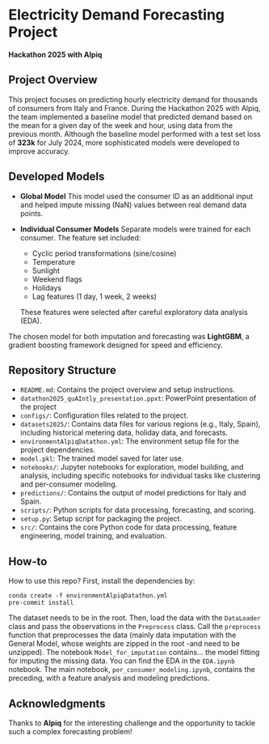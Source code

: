# Electricity Demand Forecasting Project
**Hackathon 2025 with Alpiq**

## Project Overview

This project focuses on predicting hourly electricity demand for thousands of consumers from Italy and France. During the Hackathon 2025 with Alpiq, the team implemented a baseline model that predicted demand based on the mean for a given day of the week and hour, using data from the previous month. Although the baseline model performed with a test set loss of **323k** for July 2024, more sophisticated models were developed to improve accuracy.

## Developed Models

- **Global Model**
  This model used the consumer ID as an additional input and helped impute missing (NaN) values between real demand data points.

- **Individual Consumer Models**
  Separate models were trained for each consumer. The feature set included:
  - Cyclic period transformations (sine/cosine)
  - Temperature
  - Sunlight
  - Weekend flags
  - Holidays
  - Lag features (1 day, 1 week, 2 weeks)

  These features were selected after careful exploratory data analysis (EDA).

The chosen model for both imputation and forecasting was **LightGBM**, a gradient boosting framework designed for speed and efficiency.

## Repository Structure

- `README.md`: Contains the project overview and setup instructions.
- `datathon2025_quAIntly_presentation.ppxt`: PowerPoint presentation of the project
- `configs/`: Configuration files related to the project.
- `datasets2025/`: Contains data files for various regions (e.g., Italy, Spain), including historical metering data, holiday data, and forecasts.
- `environmentAlpiqDatathon.yml`: The environment setup file for the project dependencies.
- `model.pkl`: The trained model saved for later use.
- `notebooks/`: Jupyter notebooks for exploration, model building, and analysis, including specific notebooks for individual tasks like clustering and per-consumer modeling.
- `predictions/`: Contains the output of model predictions for Italy and Spain.
- `scripts/`: Python scripts for data processing, forecasting, and scoring.
- `setup.py`: Setup script for packaging the project.
- `src/`: Contains the core Python code for data processing, feature engineering, model training, and evaluation.

## How-to
How to use this repo? First, install the dependencies by:
```
conda create -f environmentAlpiqDatathon.yml
pre-commit install
```
The dataset needs to be in the root. Then, load the data with the `DataLoader` class and pass the observations in the `Preprocess` class. Call the `preprocess` function that preprocesses the data (mainly data imputation with the General Model, whose weights are zipped in the root -and need to be unzipped). The notebook `Model_for_imputation` contains... the model fitting for imputing the missing data. You can find the EDA in the `EDA.ipynb` notebook. The main notebook, `per_consumer_modeling.ipynb`, contains the preceding, with a feature analysis and modeling predictions.


## Acknowledgments

Thanks to **Alpiq** for the interesting challenge and the opportunity to tackle such a complex forecasting problem!
